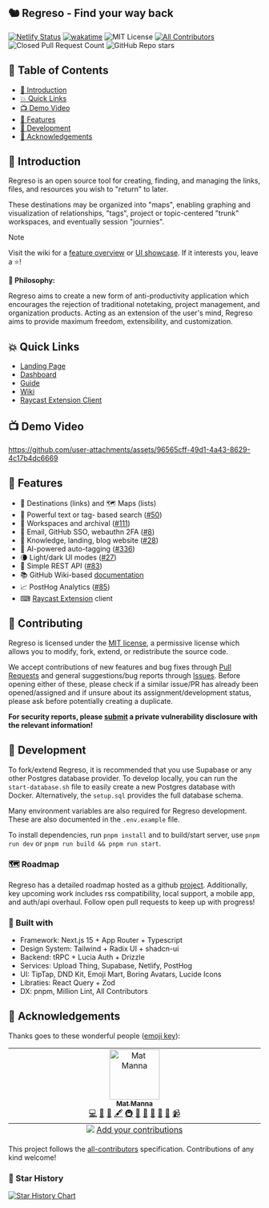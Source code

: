 ## 🐿️ Regreso - Find your way back

[![Netlify Status](https://api.netlify.com/api/v1/badges/9186e8eb-17c0-4d34-bdd9-e2add4200741/deploy-status)](https://app.netlify.com/sites/regreso/deploys)
[![wakatime](https://wakatime.com/badge/user/7482ea9d-3085-4e9b-95ad-1ca78a14d948/project/2972fea6-6fe2-4f55-afb8-a47ff01540ad.svg)](https://wakatime.com/badge/user/7482ea9d-3085-4e9b-95ad-1ca78a14d948/project/2972fea6-6fe2-4f55-afb8-a47ff01540ad)
![MIT License](https://img.shields.io/github/license/matmanna/regreso)
[![All Contributors](https://img.shields.io/github/all-contributors/regresado/regreso?color=ee8449&style=flat-square)](#-acknowledgements)
![Closed Pull Request Count](https://img.shields.io/github/issues-pr-closed/matmanna/regreso)
![GitHub Repo stars](https://img.shields.io/github/stars/matmanna/regreso)

## 📖 Table of Contents

- [👋 Introduction](#-introduction)
- [💥 Quick Links](#-quick-links)
- [📺 Demo Video](#-demo-video)
- [🌟 Features](#-features)
- [🚀 Development](#-development)
- [🙌 Acknowledgements](#-acknowledgements)

## 👋 Introduction

Regreso is an open source tool for creating, finding, and managing the links, files, and resources you wish to "return" to later.

These destinations may be organized into "maps", enabling graphing and visualization of relationships, "tags", project or topic-centered "trunk" workspaces, and eventually session "journies".

> [!Note]
> Visit the wiki for a [feature overview](https://github.com/matmanna/regreso/wiki/Feature-Comparison-Table) or [UI showcase](https://github.com/matmanna/regreso/wiki/UI-Showcase). If it interests you, leave a ⭐!

**🤔 Philosophy:**

Regreso aims to create a new form of anti-productivity application which encourages the rejection of traditional notetaking, project management, and organization products. Acting as an extension of the user's mind, Regreso aims to provide maximum freedom, extensibility, and customization.

## 💥 Quick Links

- [Landing Page](https://regreso.netlify.app)
- [Dashboard](https://regreso.netlify.app/dashboard)
- [Guide](https://regreso.netlify.app/guide)
- [Wiki](https://regreso.netlify.app/wiki)
- [Raycast Extension Client](https://github.com/regresado/raycasting)

## 📺 Demo Video

https://github.com/user-attachments/assets/96565cff-49d1-4a43-8629-4c17b4dc6669

## 🌟 Features

- 📌 Destinations (links) and 🗺 Maps (lists)
- 🔎 Powerful text or tag- based search ([#50](https://github.com/regresado/regreso/pull/50))
- 💼 Workspaces and archival ([#111](https://github.com/regresado/regreso/pull/111))
- 🔑 Email, GitHub SSO, webauthn 2FA ([#8](https://github.com/regresado/regreso/pull/8))
- 👋 Knowledge, landing, blog website ([#28](https://github.com/regresado/regreso/pull/28))
- 🧠 AI-powered auto-tagging ([#336](https://github.com/regresado/regreso/pull/336))
- 🌘 Light/dark UI modes ([#27](https://github.com/regresado/regreso/pull/27))
- 🔌 Simple REST API ([#83](https://github.com/regresado/regreso/pull/83))
- 📚 GitHub Wiki-based [documentation](https://github.com/regresado/regreso/wiki)
- 📈 PostHog Analytics ([#85](https://github.com/regresado/regreso/pull/85))
- ⌨ [Raycast Extension](https://github.com/regresado/raycasting) client

## 🤝 Contributing

Regreso is licensed under the [MIT license](LICENSE.md), a permissive license which allows you to modify, fork, extend, or redistribute the source code.

We accept contributions of new features and bug fixes through [Pull Requests](/pulls) and general suggestions/bug reports through [Issues](/issues). Before opening either of these, please check if a similar issue/PR has already been opened/assigned and if unsure about its assignment/development status, please ask before potentially creating a duplicate.

**For security reports, please [submit](/security) a private vulnerability disclosure with the relevant information!**

## 🚀 Development

To fork/extend Regreso, it is recommended that you use Supabase or any other Postgres database provider. To develop locally, you can run the `start-database.sh` file to easily create a new Postgres database with Docker. Alternatively, the `setup.sql` provides the full database schema.

Many environment variables are also required for Regreso development. These are also documented in the `.env.example` file.

To install dependencies, run `pnpm install` and to build/start server, use `pnpm run dev` or `pnpm run build && pnpm run start`.

### 🗺️ Roadmap

Regreso has a detailed roadmap hosted as a github [project](/projects). Additionally, key upcoming work includes rss compatibility, local support, a mobile app, and auth/api overhaul. Follow open pull requests to keep up with progress!

### 🔨 Built with

- Framework: Next.js 15 + App Router + Typescript
- Design System: Tailwind + Radix UI + shadcn-ui
- Backend: tRPC + Lucia Auth + Drizzle
- Services: Upload Thing, Supabase, Netlify, PostHog
- UI: TipTap, DND Kit, Emoji Mart, Boring Avatars, Lucide Icons
- Libraties: React Query + Zod
- DX: pnpm, Million Lint, All Contributors

## 🙌 Acknowledgements

Thanks goes to these wonderful people ([emoji key](https://allcontributors.org/docs/en/emoji-key)):

<!-- ALL-CONTRIBUTORS-LIST:START - Do not remove or modify this section -->
<!-- prettier-ignore-start -->
<!-- markdownlint-disable -->
<table>
  <tbody>
    <tr>
      <td align="center" valign="top" width="14.28%"><a href="https://github.com/matmanna"><img src="https://avatars.githubusercontent.com/u/91392083?v=4?s=100" width="100px;" alt="Mat Manna"/><br /><sub><b>Mat Manna</b></sub></a><br /><a href="https://github.com/regresado/regreso/commits?author=matmanna" title="Code">💻</a> <a href="https://github.com/regresado/regreso/issues?q=author%3Amatmanna" title="Bug reports">🐛</a> <a href="#blog-matmanna" title="Blogposts">📝</a> <a href="#content-matmanna" title="Content">🖋</a> <a href="#infra-matmanna" title="Infrastructure (Hosting, Build-Tools, etc)">🚇</a> <a href="https://github.com/regresado/regreso/commits?author=matmanna" title="Documentation">📖</a> <a href="#design-matmanna" title="Design">🎨</a> <a href="#ideas-matmanna" title="Ideas, Planning, & Feedback">🤔</a> <a href="#maintenance-matmanna" title="Maintenance">🚧</a> <a href="#projectManagement-matmanna" title="Project Management">📆</a> <a href="#video-matmanna" title="Videos">📹</a></td>
    </tr>
  </tbody>
  <tfoot>
    <tr>
      <td align="center" size="13px" colspan="7">
        <img src="https://raw.githubusercontent.com/all-contributors/all-contributors-cli/1b8533af435da9854653492b1327a23a4dbd0a10/assets/logo-small.svg">
          <a href="https://all-contributors.js.org/docs/en/bot/usage">Add your contributions</a>
        </img>
      </td>
    </tr>
  </tfoot>
</table>

<!-- markdownlint-restore -->
<!-- prettier-ignore-end -->

<!-- ALL-CONTRIBUTORS-LIST:END -->

This project follows the [all-contributors](https://github.com/all-contributors/all-contributors) specification. Contributions of any kind welcome!

### 🌠 Star History

[![Star History Chart](https://api.star-history.com/svg?repos=regresado/regreso,wallabag/wallabag,usememos/memos,linkwarden/linkwarden,karakeep-app/karakeep&type=date&logscale&legend=top-left)](https://www.star-history.com/#regresado/regreso&wallabag/wallabag&usememos/memos&linkwarden/linkwarden&karakeep-app/karakeep&type=date&logscale&legend=top-left)
